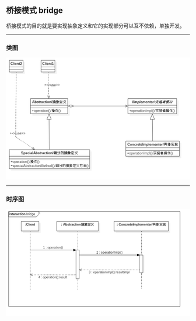 ## 桥接模式 bridge

桥接模式的目的就是要实现抽象定义和它的实现部分可以互不依赖，单独开发。

---

### 类图

![类图](doc/bridge_class.png)

---

### 时序图

![时序图](doc/bridge_sequence.png)
